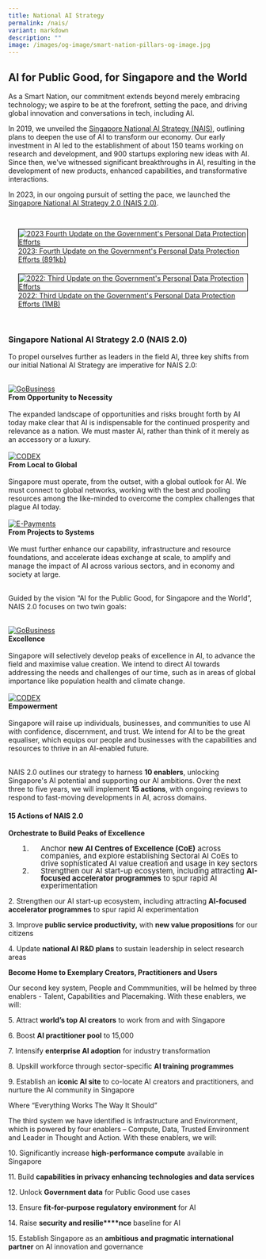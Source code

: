 ```yaml
---
title: National AI Strategy
permalink: /nais/
variant: markdown
description: ""
image: /images/og-image/smart-nation-pillars-og-image.jpg
---
```

## AI for Public Good, for Singapore and the World

As a Smart Nation, our commitment extends beyond merely embracing technology; we aspire to be at the forefront, setting the pace, and driving global innovation and conversations in tech, including AI. 

In 2019, we unveiled the [Singapore National AI Strategy (NAIS)](/files/publications/national-ai-strategy.pdf), outlining plans to deepen the use of AI to transform our economy. Our early investment in AI led to the establishment of about 150 teams working on research and development, and 900 startups exploring new ideas with AI. Since then, we've witnessed significant breakthroughs in AI, resulting in the development of new products, enhanced capabilities, and transformative interactions. 

In 2023, in our ongoing pursuit of setting the pace, we launched the [Singapore National AI Strategy 2.0  (NAIS 2.0)](/files/publications/national-ai-strategy.pdf).

<div class="row" style="padding: 20px 0px 0px 0px;">

<div class="col" style="padding: 10px 20px 10px 20px;"><a href="/files/publications/2023:%20fourth%20update%20on%20the%20government's%20personal%20data%20protection%20efforts.pdf" target="_blank"><img style="border:1px solid black;" src="/images/abt-smart-nation/2023-fourth-update-on-data-protection-efforts-cover.png" alt="2023 Fourth Update on the Government's Personal Data Protection Efforts">2023: Fourth Update on the Government's Personal Data Protection Efforts (891kb)</a></div>

<div class="col" style="padding: 10px 20px 10px 20px;"><a href="/files/publications/govt%20personal%20data%20protection%20efforts%202022.pdf" target="_blank"><img style="border:1px solid black;" src="/images/abt-smart-nation/2022-third-update-on-data-protection-efforts-cover.jpg" alt="2022: Third Update on the Government's Personal Data Protection Efforts">2022: Third Update on the Government's Personal Data Protection Efforts (1MB)</a></div>

<div class="col" style="padding: 10px 20px 10px 20px;"></div>

</div>

### Singapore National AI Strategy 2.0 (NAIS 2.0)


To propel ourselves further as leaders in the field AI, three key shifts from our initial National AI Strategy are imperative for NAIS 2.0:

<br>
<div class="row">
<div class="col"> 
<a href="/initiatives/strategic-national-projects/gobusiness"><img src="/images/initiatives/business-grant-portal-overview.jpeg" alt="GoBusiness"></a><br>
		<div class="header"><b>From Opportunity to Necessity</b></div><br>
		<div class="para">The expanded landscape of opportunities and risks brought forth by AI today make clear that AI is indispensable for the continued prosperity and relevance as a nation. We must master AI, rather than think of it merely as an accessory or a luxury.
</div>
<br>

</div>
	<div class="col"> 
<a href="/initiatives/strategic-national-projects/codex"><img src="/images/initiatives/codex-snp.jpeg" alt="CODEX"></a><br>
	<div class="header"><b>From Local to Global</b></div><br>
	<div class="para">Singapore must operate, from the outset, with a global outlook for AI. We must connect to global networks, working with the best and pooling resources among the like-minded to overcome the complex challenges that plague AI today.&nbsp;
</div>
<br>

</div>
	<div class="col"> 
<a href="/initiatives/strategic-national-projects/e-payments"><img src="/images/initiatives/e-payments-snp.jpeg" alt="E-Payments"></a><br>
	<div class="header"><b>From Projects to Systems</b></div><br>
	<div class="para">We must further enhance our capability, infrastructure and resource foundations, and accelerate ideas exchange at scale, to amplify and manage the impact of AI across various sectors, and in economy and society at large.
</div>
<br></div></div>


Guided by the vision “AI for the Public Good, for Singapore and the World”, NAIS 2.0 focuses on two&nbsp;twin&nbsp;goals:

<br>
<div class="row">
<div class="col"> 
<a href="/initiatives/strategic-national-projects/gobusiness"><img src="/images/initiatives/business-grant-portal-overview.jpeg" alt="GoBusiness"></a><br>
	
<div class="header"><b>Excellence</b></div><br>
<div class="para">Singapore will selectively develop peaks of excellence in AI, to advance the field and maximise value creation. We intend to direct AI towards addressing the needs and challenges of our time, such as in areas of global importance like population health and climate change.</div><br>

</div>

<div class="col"> 
<a href="/initiatives/strategic-national-projects/codex"><img src="/images/initiatives/codex-snp.jpeg" alt="CODEX"></a><br>

<div class="header"><b>Empowerment</b></div><br>
<div class="para">Singapore will raise up individuals, businesses, and communities to use AI with confidence, discernment, and trust. We intend for AI to be the great equaliser, which equips our people and businesses with the capabilities and resources to thrive in an AI-enabled future.</div><br>

</div>

</div>

NAIS 2.0 outlines our strategy to harness **10 enablers**, unlocking Singapore's AI potential and supporting our AI ambitions. Over the next three to five years, we will implement **15 actions**, with ongoing reviews to respond to fast-moving developments in AI, across domains.

#### 15 Actions of NAIS 2.0

**Orchestrate to Build Peaks of Excellence**

<div style="font-size:15px; line-height:15px; padding: 0px 0px 0px 20px;">

1. <div style="padding: 0px 0px 0px 20px;">Anchor <b>new AI Centres of Excellence (CoE)</b>&nbsp;across companies, and explore establishing Sectoral AI CoEs to drive sophisticated AI value creation and usage in key sectors</div>

2.  <div style="padding: 0px 0px 0px 20px;">Strengthen our AI start-up ecosystem, including attracting&nbsp;<b>AI-focused accelerator programmes</b>&nbsp;to spur rapid AI experimentation
	
</div>	

2\. Strengthen our AI start-up ecosystem, including attracting&nbsp;**AI-focused accelerator programmes**&nbsp;to spur rapid AI experimentation

3\. Improve&nbsp;**public service productivity,**&nbsp;with&nbsp;**new value propositions**&nbsp;for our citizens

4\. Update&nbsp;**national AI R&amp;D plans**&nbsp;to sustain leadership in select research areas

**Become Home to Exemplary Creators, Practitioners and Users**  
  

Our second key system, People and Commmunities, will be helmed by three enablers&nbsp;\-&nbsp;Talent, Capabilities and Placemaking.&nbsp;With these enablers, we will:

5\. Attract&nbsp;**world’s top AI creators**&nbsp;to work from and with Singapore

6\. Boost&nbsp;**AI practitioner pool**&nbsp;to 15,000

7\. Intensify&nbsp;**enterprise AI adoption**&nbsp;for industry transformation

8\. Upskill workforce through sector-specific&nbsp;**AI training programmes**

9.&nbsp;Establish an&nbsp;**iconic AI site**&nbsp;to co-locate AI creators and practitioners, and nurture the AI community in Singapore  
  

Where “Everything Works The Way It Should”

The third system we have&nbsp;identified is Infrastructure and Environment, which is powered by four enablers – Compute, Data, Trusted Environment and Leader in Thought and Action. With these enablers, we will:  
  

10\. Significantly increase&nbsp;**high-performance compute**&nbsp;available in Singapore

11\. Build&nbsp;**capabilities in privacy enhancing technologies and data services**

12\. Unlock&nbsp;**Government data**&nbsp;for Public Good use cases

13\. Ensure&nbsp;**fit-for-purpose regulatory environment**&nbsp;for AI

14\. Raise&nbsp;**security and resilie****nce**&nbsp;baseline for AI

15\. Establish Singapore as an&nbsp;**ambitious**&nbsp;**and pragmatic international partner**&nbsp;on AI innovation and governance


</div>